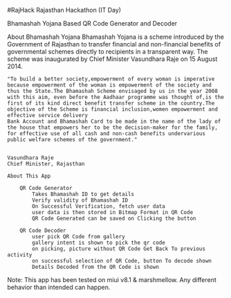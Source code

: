 #RajHack
Rajasthan Hackathon (IT Day)

Bhamashah Yojana Based QR Code Generator and Decoder

About Bhamashah Yojana
	Bhamashah Yojana is a scheme introduced by the Government of Rajasthan to transfer financial and non-financial benefits of governmental schemes directly to recipients in a transparent way. The scheme was inaugurated by Chief Minister Vasundhara Raje on 15 August 2014.

	"To build a better society,empowerment of every woman is imperative because empowerment of the woman is empowerment of the society and thus the State.The Bhamashah Scheme envisaged by us in the year 2008 with this aim, even before the Aadhaar programme was thought of,is the first of its kind direct benefit transfer scheme in the country.The objective of the Scheme is financial inclusion,women empowerment and effective service delivery
	Bank Account and Bhamashah Card to be made in the name of the lady of the house that empowers her to be the decision-maker for the family, for effective use of all cash and non-cash benefits undervarious public welfare schemes of the government."


	Vasundhara Raje
	Chief Minister, Rajasthan

	About This App
	
		QR Code Generator
			Takes Bhamashah ID to get details
			Verify validity of Bhamashah ID
			On Successful Verification, fetch user data
			user data is then stored in Bitmap Format in QR Code
			QR Code Generated can be saved on Clicking the button

		QR Code Decoder
			user pick QR Code from gallery
			gallery intent is shown to pick the qr code
			on picking, picture without QR Code Get Back To previous activity
			on successful selection of QR Code, button To decode shown
			Details Decoded from the QR Code is shown


Note: This app has been tested on miui v8.1 & marshmellow. Any different behavior than intended can happen.